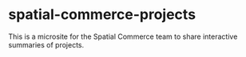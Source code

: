 # spatial-commerce-projects

This is a microsite for the Spatial Commerce team to share interactive 
summaries of projects.
